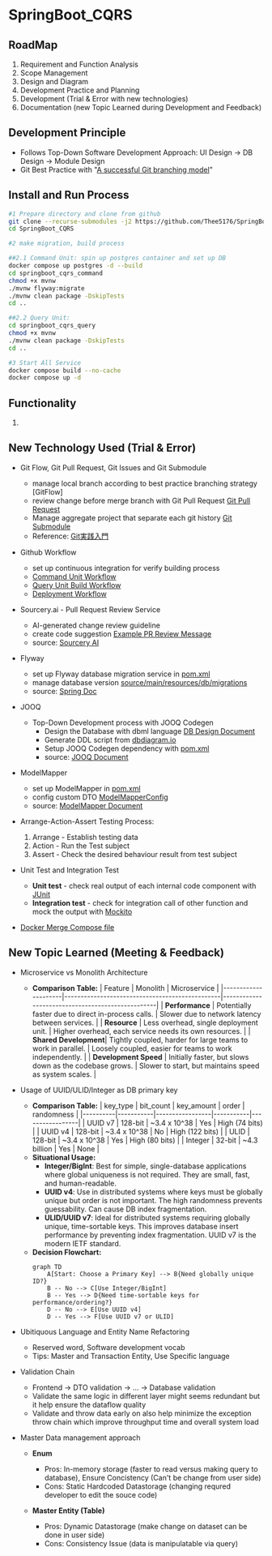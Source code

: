 # SpringBoot_CQRS

## RoadMap
1. Requirement and Function Analysis
2. Scope Management
3. Design and Diagram
4. Development Practice and Planning
5. Development (Trial & Error with new technologies)
6. Documentation (new Topic Learned during Development and Feedback)

## Development Principle
- Follows Top-Down Software Development Approach: UI Design -> DB Design -> Module Design
- Git Best Practice with "[A successful Git branching model](https://nvie.com/posts/a-successful-git-branching-model/)"

## Install and Run Process
```bash
#1 Prepare directory and clone from github
git clone --recurse-submodules -j2 https://github.com/Thee5176/SpringBoot_CQRS
cd SpringBoot_CQRS

#2 make migration, build process

##2.1 Command Unit: spin up postgres container and set up DB
docker compose up postgres -d --build
cd springboot_cqrs_command
chmod +x mvnw
./mvnw flyway:migrate
./mvnw clean package -DskipTests
cd ..

##2.2 Query Unit:
cd springboot_cqrs_query
chmod +x mvnw
./mvnw clean package -DskipTests
cd ..

#3 Start All Service
docker compose build --no-cache
docker compose up -d
```

## Functionality
1. 

## New Technology Used (Trial & Error)
- Git Flow, Git Pull Request, Git Issues and Git Submodule
    - manage local branch according to best practice branching strategy [GitFlow]
    - review change before merge branch with Git Pull Request [Git Pull Request](https://github.com/pulls?q=is%3Apr+author%3AThee5176+archived%3Afalse+repository%3Bspringboot*)
    - Manage aggregate project that separate each git history [Git Submodule](https://github.com/Thee5176/SpringBoot_CQRS/tree/main)
    - Reference: [Git実践入門](https://gihyo.jp/book/2014/978-4-7741-6366-6)

- Github Workflow
    - set up continuous integration for verify building process
    - [Command Unit Workflow](https://github.com/Thee5176/springboot_cqrs_command/actions/workflows/testrun.yaml)
    - [Query Unit Build Workflow](https://github.com/Thee5176/springboot_cqrs_query/actions/workflows/testrun.yaml)
    - [Deployment Workflow](https://github.com/Thee5176/SpringBoot_CQRS/actions/workflows/testrun.yaml)

- Sourcery.ai - Pull Request Review Service
    - AI-generated change review guideline
    - create code suggestion [Example PR Review Message](https://github.com/Thee5176/springboot_cqrs_command/pull/9#issuecomment-3092684740)
    - source: [Sourcery AI](https://sourcery.ai/)

- Flyway 
    - set up Flyway database migration service in [pom.xml](https://github.com/Thee5176/springboot_cqrs_command/blob/develop/pom.xml#L162)
    - manage database version [source/main/resources/db/migrations](https://github.com/Thee5176/springboot_cqrs_command/tree/develop/src/main/resources/db/migration)
    - source: [Spring Doc](https://docs.spring.io/spring-boot/how-to/data-initialization.html#howto.data-initialization.migration-tool.flyway)

- JOOQ
    - Top-Down Development process with JOOQ Codegen
        - Design the Database with dbml language [DB Design Document](https://dbdocs.io/theerapong5176/Springboot_CQRS?view=relationships)
        - Generate DDL script from [dbdiagram.io](https://dbdiagram.io/)
        - Setup JOOQ Codegen dependency with [pom.xml](https://github.com/Thee5176/springboot_cqrs_command/blob/develop/pom.xml#L175)
        - source: [JOOQ Document](https://www.jooq.org/doc/latest/manual/code-generation/codegen-execution/codegen-maven/)

- ModelMapper
    - set up ModelMapper in [pom.xml](https://github.com/Thee5176/springboot_cqrs_command/blob/develop/pom.xml#L78)
    - config custom DTO [ModelMapperConfig](https://github.com/Thee5176/springboot_cqrs_command/blob/develop/src/main/java/com/thee5176/ledger_command/Application/config/ModelMapperConfig.java)
    - source: [ModelMapper Document](https://modelmapper.org/getting-started/)
 
- Arrange-Action-Assert Testing Process:
    1. Arrange - Establish testing data
    2. Action - Run the Test subject
    3. Assert - Check the desired behaviour result from test subject
  
      
- Unit Test and Integration Test
  - **Unit test** - check real output of each internal code component with [JUnit](https://github.com/Thee5176/springboot_cqrs_command/blob/develop/src/test/java/com/thee5176/ledger_command/Application/dto/LedgersEntryTest.java)
  - **Integration test** - check for integration call of other function and mock the output with [Mockito](https://github.com/Thee5176/springboot_cqrs_command/blob/develop/src/test/java/com/thee5176/ledger_command/Domain/service/LedgerCommandServiceTest.java)
  
- [Docker Merge Compose file](https://github.com/Thee5176/SpringBoot_CQRS/blob/main/compose.yaml)

## New Topic Learned (Meeting & Feedback)
- Microservice vs Monolith Architecture
    - **Comparison Table:**
        | Feature             | Monolith                                       | Microservice                                     |
        |---------------------|------------------------------------------------|--------------------------------------------------|
        | **Performance**     | Potentially faster due to direct in-process calls. | Slower due to network latency between services.  |
        | **Resource**        | Less overhead, single deployment unit.         | Higher overhead, each service needs its own resources. |
        | **Shared Development**| Tightly coupled, harder for large teams to work in parallel. | Loosely coupled, easier for teams to work independently. |
        | **Development Speed** | Initially faster, but slows down as the codebase grows. | Slower to start, but maintains speed as system scales. |

- Usage of UUID/ULID/Integer as DB primary key
    - **Comparison Table:**
        | key_type | bit_count | key_amount      | order     | randomness      |
        |----------|-----------|-----------------|-----------|-----------------|
        | UUID v7  | 128-bit   | ~3.4 x 10^38    | Yes       | High (74 bits)  |
        | UUID v4  | 128-bit   | ~3.4 x 10^38    | No        | High (122 bits) |
        | ULID     | 128-bit   | ~3.4 x 10^38    | Yes       | High (80 bits)  |
        | Integer  | 32-bit    | ~4.3 billion    | Yes       | None            |
    - **Situational Usage:**
        - **Integer/BigInt**: Best for simple, single-database applications where global uniqueness is not required. They are small, fast, and human-readable.
        - **UUID v4**: Use in distributed systems where keys must be globally unique but order is not important. The high randomness prevents guessability. Can cause DB index fragmentation.
        - **ULID/UUID v7**: Ideal for distributed systems requiring globally unique, time-sortable keys. This improves database insert performance by preventing index fragmentation. UUID v7 is the modern IETF standard.
    - **Decision Flowchart:**
        ```mermaid
        graph TD
            A[Start: Choose a Primary Key] --> B{Need globally unique ID?}
            B -- No --> C[Use Integer/BigInt]
            B -- Yes --> D{Need time-sortable keys for performance/ordering?}
            D -- No --> E[Use UUID v4]
            D -- Yes --> F[Use UUID v7 or ULID]
        ```

- Ubitiquous Language and Entity Name Refactoring
    - Reserved word, Software development vocab
    - Tips: Master and Transaction Entity, Use Specific language

- Validation Chain
    - Frontend -> DTO validation -> ... -> Database validation
    - Validate the same logic in different layer might seems redundant but it help ensure the dataflow quality
    - Validate and throw data early on also help minimize the exception throw chain which improve throughput time and overall system load

- Master Data management approach
    - **Enum**
        - Pros: In-memory storage (faster to read versus making query to database), Ensure Concistency (Can't be change from user side)
        - Cons: Static Hardcoded Datastorage (changing requred developer to edit the souce code)

    - **Master Entity (Table)**
        - Pros: Dynamic Datastorage (make change on dataset can be done in user side)
        - Cons: Consistency Issue (data is manipulatable via query)
